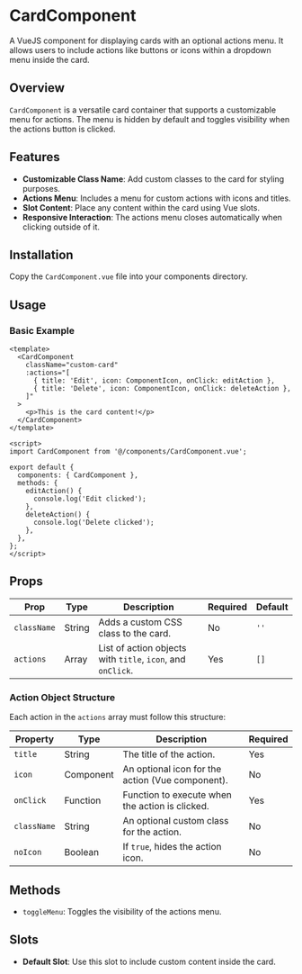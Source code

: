 
# CardComponent

A VueJS component for displaying cards with an optional actions menu. It allows users to include actions like buttons or icons within a dropdown menu inside the card.

## Overview

`CardComponent` is a versatile card container that supports a customizable menu for actions. The menu is hidden by default and toggles visibility when the actions button is clicked.

## Features

- **Customizable Class Name**: Add custom classes to the card for styling purposes.
- **Actions Menu**: Includes a menu for custom actions with icons and titles.
- **Slot Content**: Place any content within the card using Vue slots.
- **Responsive Interaction**: The actions menu closes automatically when clicking outside of it.

## Installation

Copy the `CardComponent.vue` file into your components directory.

## Usage

### Basic Example

```vue
<template>
  <CardComponent
    className="custom-card"
    :actions="[
      { title: 'Edit', icon: ComponentIcon, onClick: editAction },
      { title: 'Delete', icon: ComponentIcon, onClick: deleteAction },
    ]"
  >
    <p>This is the card content!</p>
  </CardComponent>
</template>

<script>
import CardComponent from '@/components/CardComponent.vue';

export default {
  components: { CardComponent },
  methods: {
    editAction() {
      console.log('Edit clicked');
    },
    deleteAction() {
      console.log('Delete clicked');
    },
  },
};
</script>
```

## Props

| Prop       | Type   | Description                                           | Required | Default |
|------------|--------|-------------------------------------------------------|----------|---------|
| `className`| String | Adds a custom CSS class to the card.                  | No       | `''`    |
| `actions`  | Array  | List of action objects with `title`, `icon`, and `onClick`. | Yes      | `[]`    |

### Action Object Structure

Each action in the `actions` array must follow this structure:

| Property  | Type      | Description                                 | Required |
|-----------|-----------|---------------------------------------------|----------|
| `title`   | String    | The title of the action.                   | Yes      |
| `icon`    | Component | An optional icon for the action (Vue component). | No       |
| `onClick` | Function  | Function to execute when the action is clicked. | Yes      |
| `className`| String    | An optional custom class for the action.    | No       |
| `noIcon`  | Boolean   | If `true`, hides the action icon.           | No       |

## Methods

- `toggleMenu`: Toggles the visibility of the actions menu.

## Slots

- **Default Slot**: Use this slot to include custom content inside the card.

 